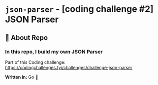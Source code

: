 # `json-parser` - [coding challenge #2] JSON Parser

## 🧐 About Repo

### In this repo, I build my own JSON Parser

Part of this Coding challenge: https://codingchallenges.fyi/challenges/challenge-json-parser

**Written in:** Go 🔵